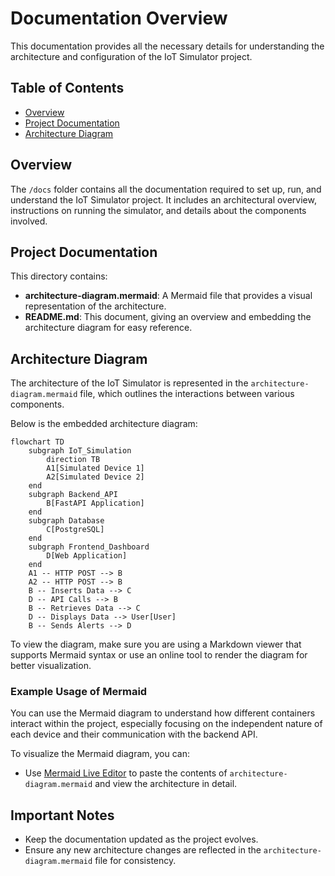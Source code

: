 # Documentation Overview

This documentation provides all the necessary details for understanding the architecture and configuration of the IoT Simulator project.

## Table of Contents
- [Overview](#overview)
- [Project Documentation](#project-documentation)
- [Architecture Diagram](#architecture-diagram)

## Overview
The `/docs` folder contains all the documentation required to set up, run, and understand the IoT Simulator project. It includes an architectural overview, instructions on running the simulator, and details about the components involved.

## Project Documentation
This directory contains:
- **architecture-diagram.mermaid**: A Mermaid file that provides a visual representation of the architecture.
- **README.md**: This document, giving an overview and embedding the architecture diagram for easy reference.

## Architecture Diagram
The architecture of the IoT Simulator is represented in the `architecture-diagram.mermaid` file, which outlines the interactions between various components.

Below is the embedded architecture diagram:

```mermaid
flowchart TD
    subgraph IoT_Simulation
        direction TB
        A1[Simulated Device 1]
        A2[Simulated Device 2]
    end
    subgraph Backend_API
        B[FastAPI Application]
    end
    subgraph Database
        C[PostgreSQL]
    end
    subgraph Frontend_Dashboard
        D[Web Application]
    end
    A1 -- HTTP POST --> B
    A2 -- HTTP POST --> B
    B -- Inserts Data --> C
    D -- API Calls --> B
    B -- Retrieves Data --> C
    D -- Displays Data --> User[User]
    B -- Sends Alerts --> D
```

To view the diagram, make sure you are using a Markdown viewer that supports Mermaid syntax or use an online tool to render the diagram for better visualization.

### Example Usage of Mermaid
You can use the Mermaid diagram to understand how different containers interact within the project, especially focusing on the independent nature of each device and their communication with the backend API.

To visualize the Mermaid diagram, you can:
- Use [Mermaid Live Editor](https://mermaid-js.github.io/mermaid-live-editor/) to paste the contents of `architecture-diagram.mermaid` and view the architecture in detail.

## Important Notes
- Keep the documentation updated as the project evolves.
- Ensure any new architecture changes are reflected in the `architecture-diagram.mermaid` file for consistency.

